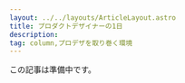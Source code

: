 ```yaml
---
layout: ../../layouts/ArticleLayout.astro
title: プロダクトデザイナーの1日
description:
tag: column,プロデザを取り巻く環境
---
```


この記事は準備中です。